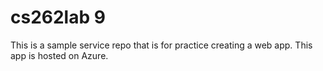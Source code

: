 # cs262lab 9

This is a sample service repo that is for practice creating a web app. This app is hosted on Azure.
